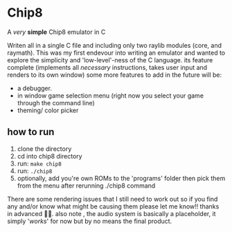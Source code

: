 # Chip8
A _very_ **simple** Chip8 emulator in C

Writen all in a single C file and including only two raylib modules (core, and raymath).
This was my first endevour into writing an emulator and wanted to explore the simplicity and 'low-level'-ness
of the C language. 
its feature complete (implements all _necessary_ instructions, takes user input and renders to its own window)
some more features to add in the future will be:
- a debugger. 
- in window game selection menu (right now you select your game through the command line)
- theming/ color picker

## how to run
1. clone the directory
2. cd into chip8 directory
3. run: `make chip8`
4. run: `./chip8`
5. optionally, add you're own ROMs to the 'programs' folder then pick them from the menu after rerunning ./chip8 command

There are some rendering issues that I still need to work out so if you find any and/or know what might be causing them
please let me know!! thanks in advanced 🙏🏼.
also note , the audio system is basically a placeholder, it simply '_works_' for now but by no means the final product.
